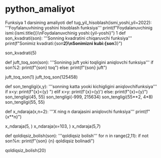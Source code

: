 # python_amaliyot 
Funksiya 1 darsining amaliyoti 
def tug_yil_hisoblash(ismi,yoshi,yil=2022):
    '''Foyfalanuvhining yoshini hisoblash funksiya'''
    print(f"Foydalanuvchinig ismi:{ismi.title()}\nFoydalanuvchinig yoshi:{yil-yoshi}")
    1
def son_kvadrati(son):
    '''Sonning kvadratini chiqaruvchi funksiya'''
    print(f"Sonimiz kvadrati:{son**2}\nSonimizni kubi:{son**3}")
    
son_kvadrati(5)

def juft_toq_son(son):
    '''Sonining juft yoki toqligini aniqlovchi funksiya'''
    if son%2:
        print(f"{son} toq")
    else:
        print(f"{son} juft")
        
juft_toq_son(1)
juft_toq_son(125458)


def son_tengligi(x,y):
    '''sonning katta yooki kichigligini aniqlovchifunksiya'''
    if x<y:
        print(f"{x}<{y} ")
    elif x>y:
        print(f'{x}>{y}')
    else:
        print(f"{x}={y}")
son_tengligi(45, 55)
son_tengligi(-999, 215634)
son_tengligi(55**2, 4*8)        
son_tengligi(55, 55)




def x_ndaraja(x,n=2):
    '''X ning n darajasini aniqlovchi funksiya'''
    print(f"{x**n}")
    
x_ndaraja(5, )
x_ndaraja(x=103, )
x_ndaraja(5,7)


def qoldiqsiz_bolish(son):
    '''qoldiqsiz bolish'''
    for n in range(2,11):
        if not son%n:
            print(f"{son} {n} qoldiqsiz bolinadi")
    
qoldiqsiz_bolish(20)
